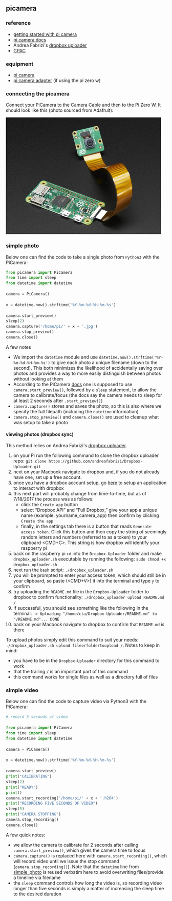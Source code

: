 ## picamera

### reference
* [getting started with pi camera](https://www.raspberrypi.org/learning/getting-started-with-picamera/worksheet/)
* [pi camera docs](https://picamera.readthedocs.io/en/release-1.13/)
* Andrea Fabrizi's [dropbox uploader](https://github.com/andreafabrizi/Dropbox-Uploader)
* [GPAC](https://gpac.wp.imt.fr/mp4box/mp4box-documentation/)


### equipment
* [pi camera](https://www.adafruit.com/product/3099)
* [pi camera adapter](https://www.adafruit.com/product/3157) (if using the pi zero w)


### connecting the picamera

Connect your PiCamera to the Camera Cable and then to the Pi Zero W. It should look like this (photo sourced from Adafruit):

<img src="/media/pizero_hookup_example.jpeg" width="485" height="364">


### simple photo

Below one can find the code to take a single photo from `Python3` with the PiCamera:

```python
from picamera import PiCamera
from time import sleep
from datetime import datetime

camera = PiCamera()

x = datetime.now().strftime('%Y-%m-%d-%H-%m-%s')

camera.start_preview()
sleep(2)
camera.capture('/home/pi/' + x + '.jpg')
camera.stop_preview()
camera.close()
```

A few notes

* We import the `datetime` module and use `datetime.now().strftime('%Y-%m-%d-%H-%m-%s')` to give each photo a unique filename (down to the second). This both minimizes the likelihood of accidentally saving over photos and provides a way to more easily distinguish between photos without looking at them
* According to the PiCamera [docs](https://picamera.readthedocs.io/en/release-1.13/index.html#) one is supposed to use `camera.start_preview()`, followed by a `sleep` statement, to allow the camera to calibrate/focus (the docs say the camera needs to sleep for at least 2 seconds after `.start_preview()`)
* `camera.capture()` stores and saves the photo, so this is also where we specify the full filepath (including the `datetime` information)
* `camera.stop_preview()` and `camera.close()` are used to cleanup what was setup to take a photo


#### viewing photos (dropbox sync)

This method relies on Andrea Fabrizi's [dropbox uploader](https://github.com/andreafabrizi/Dropbox-Uploader).

1. on your Pi run the following command to clone the dropbox uploader repo: `git clone https://github.com/andreafabrizi/Dropbox-Uploader.git`
2. next on your Macbook navigate to dropbox and, if you do not already have one, set up a free account.
3. once you have a dropbox account setup, go [here](https://www.dropbox.com/developers/apps) to setup an application to interact with dropbox
4. this next part will probably change from time-to-time, but as of 7/18/2017 the process was as follows:
    * click  the `Create app` button
    * select “Dropbox API” and “Full Dropbox,” give your app a unique name (example: yourname_camera_app) then confirm by clicking `Create the app`
    * finally, in the settings tab there is a button that reads `Generate access token`. Click this button and then copy the string of seemingly random letters and numbers (referred to as a token) to your clipboard <CMD+C>. This string is how dropbox will identify your raspberry pi
5. back on the raspberry pi `cd` into the `Dropbox-Uploader` folder and make `dropbox_uploader.sh` executable by running the following: `sudo chmod +x dropbox_uploader.sh`
6. next run the `bash` script: `./dropbox_uploader.sh`
7. you will be prompted to enter your access token, which should still be in your clipboard, so paste (<CMD+V>) it into the terminal and type `y` to confirm
8. try uploading the `README.md` file in the `Dropbox-Uploader` folder to dropbox to confirm functionality: `./dropbox_uploader upload README.md /`
9. If successful, you should see something like the following in the terminal: ` > Uploading "/home/cta/Dropbox-Uploader/README.md" to "/README.md"... DONE`
10. back on your Macbook navigate to dropbox to confirm that `README.md` is there

To upload photos simply edit this command to suit your needs: `./dropbox_uploader.sh upload fileorfoldertoupload /`. Notes to keep in mind:

* you have to be in the `Dropbox-Uploader` directory for this command to work
* that the trailing `/` is an important part of this command
* this command works for single files as well as a directory full of files


### simple video

Below one can find the code to capture video via Python3 with the PiCamera:

```python
# record 5 seconds of video

from picamera import PiCamera
from time import sleep
from datetime import datetime

camera = PiCamera()

x = datetime.now().strftime('%Y-%m-%d-%H-%m-%s')

camera.start_preview()
print("CALIBRATING")
sleep(2)
print("READY")
print()
camera.start_recording('/home/pi/' + x + '.h264')
print("RECORDING FIVE SECONDS OF VIDEO")
sleep(5)
print("CAMERA STOPPING")
camera.stop_recording()
camera.close()
```

A few quick notes:

* we allow the camera to calibrate for 2 seconds after calling `camera.start_preview()`, which gives the camera time to focus
* `camera.capture()` is replaced here with `camera.start_recording()`, which will record video until we issue the stop command (`camera.stop_recording()`). Note that the `datetime` line from [simple_photo](https://github.com/caseyanderson/rpi/blob/master/03_Camera/camera_scripts/simple_photo.py) is reused verbatim here to avoid overwriting files/provide a timeline via filename
* the `sleep` command controls how long the video is, so recording video longer than five seconds is simply a matter of increasing the sleep time to the desired duration
